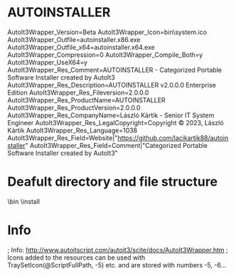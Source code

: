 # AUTOINSTALLER
AutoIt3Wrapper_Version=Beta
AutoIt3Wrapper_Icon=bin\system.ico
AutoIt3Wrapper_Outfile=autoinstaller.x86.exe
AutoIt3Wrapper_Outfile_x64=autoinstaller.x64.exe
AutoIt3Wrapper_Compression=0
AutoIt3Wrapper_Compile_Both=y
AutoIt3Wrapper_UseX64=y
AutoIt3Wrapper_Res_Comment=AUTOINSTALLER - Categorized Portable Software Installer created by AutoIt3
AutoIt3Wrapper_Res_Description=AUTOINSTALLER v2.0.0.0 Enterprise Edition
AutoIt3Wrapper_Res_Fileversion=2.0.0.0
AutoIt3Wrapper_Res_ProductName=AUTOINSTALLER
AutoIt3Wrapper_Res_ProductVersion=2.0.0.0
AutoIt3Wrapper_Res_CompanyName=László Kártik - Senior IT System Engineer
AutoIt3Wrapper_Res_LegalCopyright=Copyright © 2023, László Kártik
AutoIt3Wrapper_Res_Language=1038
AutoIt3Wrapper_Res_Field=Website|"https://github.com/lacikartik88/autoinstaller"
AutoIt3Wrapper_Res_Field=Comment|"Categorized Portable Software Installer created by AutoIt3"

# Deafult directory and file structure
\bin
\install

# Info
; Info: http://www.autoitscript.com/autoit3/scite/docs/AutoIt3Wrapper.htm ; Icons added to the resources can be used with TraySetIcon(@ScriptFullPath, -5) etc. and are stored with numbers -5, -6...
